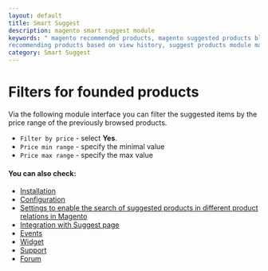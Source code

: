 ```yaml
---
layout: default
title: Smart Suggest
description: magento smart suggest module
keywords: " magento recommended products, magento suggested products block,
recommending products based on view history, suggest products module magento "
category: Smart Suggest
---
```


# Filters for founded products

Via the following module interface you can filter the suggested items by the price range of the previously browsed products.

-	`Filter by price` - select **Yes**. 
-	`Price min range` - specify the minimal value
-	`Price max range` - specify the max value

#### You can also check:

*   [Installation](../installation/)
*   [Configuration](../configuration/)
*	[Settings to enable the search of suggested products in different product relations in Magento](../magento-product-relations/)
*   [Integration with Suggest page](../integration-with-suggest-page/)
*   [Events](../events/)
*   [Widget](../widget/)
*   [Support](https://swissuplabs.com/contacts/)
*   [Forum](https://swissuplabs.com/magento-forum/)